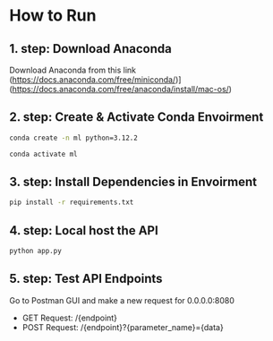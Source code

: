 # How to Run

## 1. step: Download Anaconda
Download Anaconda from this link (https://docs.anaconda.com/free/miniconda/)](https://docs.anaconda.com/free/anaconda/install/mac-os/)

## 2. step: Create & Activate Conda Envoirment
```bash
conda create -n ml python=3.12.2
```
```bash
conda activate ml
```

## 3. step: Install Dependencies in Envoirment
```bash
pip install -r requirements.txt
```

## 4. step: Local host the API
```bash
python app.py
```

## 5. step: Test API Endpoints 
Go to Postman GUI and make a new request for 0.0.0.0:8080
- GET Request: /{endpoint}
- POST Request: /{endpoint}?{parameter_name}={data}
